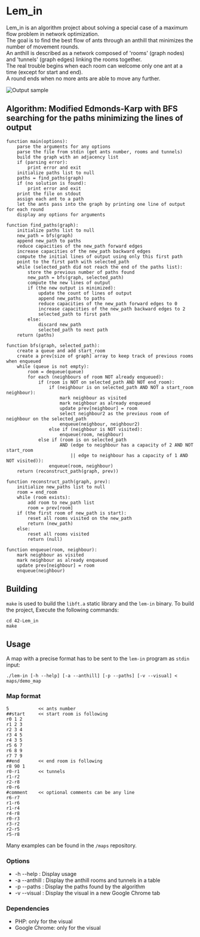 # Lem_in
Lem_in is an algorithm project about solving a special case of a maximum flow problem in network optimization.</br>
The goal is to find the best flow of ants through an anthill that minimizes the number of movement rounds.</br>
An anthill is described as a network composed of 'rooms' (graph nodes) and 'tunnels' (graph edges) linking the rooms together.</br>
The real trouble begins when each room can welcome only one ant at a time (except for start and end).</br>
A round ends when no more ants are able to move any further.

![Output sample](https://github.com/agelloz/42-Lem_in/visual/lemin.gif)

## Algorithm: Modified Edmonds-Karp with BFS searching for the paths minimizing the lines of output
```
function main(options):
	parse the arguments for any options
	parse the file from stdin (get ants number, rooms and tunnels)
	build the graph with an adjacency list
	if (parsing error):
		print error and exit
	initialize paths list to null
	paths = find_paths(graph)
	if (no solution is found):
		print error and exit
	print the file on stdout
	assign each ant to a path
	let the ants pass into the graph by printing one line of output for each round
	display any options for arguments

function find_paths(graph):
	initialize paths list to null
	new_path = bfs(graph)
	append new_path to paths
	reduce capacities of the new_path forward edges
	increase capacities of the new_path backward edges
	compute the initial lines of output using only this first path
	point to the first path with selected_path
	while (selected_path did not reach the end of the paths list):
		store the previous number of paths found
		new_path = bfs(graph, selected_path)
		compute the new lines of output
		if (the new output is minimized):
			update the count of lines of output
			append new_paths to paths
			reduce capacities of the new_path forward edges to 0
			increase capacities of the new_path backward edges to 2
			selected_path to first path
		else:
			discard new_path
			selected_path to next path
	return (paths)

function bfs(graph, selected_path):
	create a queue and add start_room
	create a prev[size of graph] array to keep track of previous rooms when enqueued
	while (queue is not empty):
		room = dequeue(queue)
		for each (neighbours of room NOT already enqueued):
			if (room is NOT on selected_path AND NOT end_room):
				if (neighbour is on selected_path AND NOT a start_room neighbour):
					mark neighbour as visited
					mark neighbour as already enqueued
					update prev[neighbour] = room
					select neighbour2 as the previous room of neighbour on the selected_path
					enqueue(neighbour, neighbour2)
				else if (neighbour is NOT visited):
					enqueue(room, neighbour)
			else if (room is on selected_path
					AND (edge to neighbour has a capacity of 2 AND NOT start_room
						|| edge to neighbour has a capacity of 1 AND NOT visited)):
				enqueue(room, neighbour)
	return (reconstruct_path(graph, prev))

function reconstruct_path(graph, prev):
	initialize new_paths list to null
	room = end_room
	while (room exists):
		add room to new_path list
		room = prev[room]
	if (the first room of new_path is start):
		reset all rooms visited on the new_path
		return (new_path)
	else:
		reset all rooms visited
		return (null)

function enqueue(room, neighbour):
	mark neighbour as visited
	mark neighbour as already enqueued
	update prev[neighbour] = room
	enqueue(neighbour)
```

## Building
`make` is used to build the `libft.a` static library and the `lem-in` binary. To build the project, Execute the following commands:
```
cd 42-Lem_in
make
```
## Usage
A map with a precise format has to be sent to the `lem-in` program as `stdin` input:

```
./lem-in [-h --help] [-a --anthill] [-p --paths] [-v --visual] < maps/demo_map
```
### Map format
```
5			<< ants number
##start		<< start room is following
r0 1 2
r1 2 3
r2 3 4
r3 4 5
r4 3 5
r5 6 7
r6 8 9
r7 7 9
##end		<< end room is following
r8 90 1
r0-r1		<< tunnels
r1-r2
r2-r8
r0-r6
#comment	<< optional comments can be any line
r6-r7
r1-r6
r1-r4
r4-r8
r0-r3
r3-r2
r2-r5
r5-r8
```
Many examples can be found in the `/maps` repository.

### Options
* -h --help : Display usage
* -a --anthill : Display the anthill rooms and tunnels in a table
* -p --paths : Display the paths found by the algorithm
* -v --visual : Display the visual in a new Google Chrome tab

### Dependencies
* PHP: only for the visual
* Google Chrome: only for the visual
